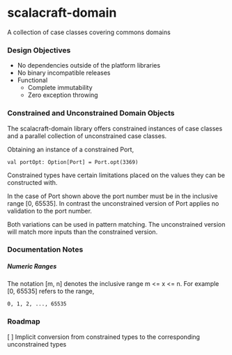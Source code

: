 scalacraft-domain
=================

A collection of case classes covering commons domains


### Design Objectives

- No dependencies outside of the platform libraries
- No binary incompatible releases
- Functional
  - Complete immutability
  - Zero exception throwing

### Constrained and Unconstrained Domain Objects

The scalacraft-domain library offers constrained instances of case classes and a parallel
collection of unconstrained case classes.

Obtaining an instance of a constrained Port,
````
val portOpt: Option[Port] = Port.opt(3369)
````

Constrained types have certain limitations placed on the values they can be constructed with.

In the case of Port shown above the port number must be in the inclusive range [0, 65535]. In contrast
the unconstrained version of Port applies no validation to the port number.

Both variations can be used in pattern matching. The unconstrained version will match more inputs than
the constrained version.

### Documentation Notes

##### Numeric Ranges

The notation [m, n] denotes the inclusive range m <= x <= n. For example [0, 65535] refers to the range,

    0, 1, 2, ..., 65535

### Roadmap

[ ] Implicit conversion from constrained types to the corresponding unconstrained types
